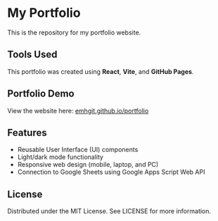 # My Portfolio

This is the repository for my portfolio website.

## Tools Used

This portfolio was created using **React**, **Vite**, and **GitHub Pages**.

## Portfolio Demo

View the website here: [emhgit.github.io/portfolio](https://emhgit.github.io/portfolio/)

## Features

- Reusable User Interface (UI) components
- Light/dark mode functionality
- Responsive web design (mobile, laptop, and PC)
- Connection to Google Sheets using Google Apps Script Web API

## License

Distributed under the MIT License. See LICENSE for more information.
